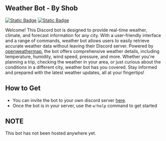 ## Weather Bot - By Shob
[![Static Badge](https://img.shields.io/badge/LICENSE-MIT-blue)](https://github.com/Shobthebob/Discord-Weather-Bot/blob/main/LICENSE) [![Static Badge](https://img.shields.io/badge/DISCORD%20BOT-purple)]()


Welcome! This Discord bot is designed to provide real-time weather, climate, and forecast information for any city. With a user-friendly interface and a range of commands, weather bot allows users to easily retrieve accurate weather data without leaving their Discord server. Powered by [openweathermap](https://openweathermap.org/), the bot offers comprehensive weather details, including temperature, humidity, wind speed, pressure, and more. Whether you're planning a trip, checking the weather in your area, or just curious about the conditions in a different city, weather bot has you covered. Stay informed and prepared with the latest weather updates, all at your fingertips!
## How to Get
- You can invite the bot to your own discord server [here]().
- Once the bot is in your server, use the `w!help` command to get started

## NOTE
This bot has not been hosted anywhere yet. 
